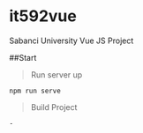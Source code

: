 # it592vue
Sabanci University Vue JS Project

##Start
> Run server up
```
npm run serve
```
> Build Project
```
-
```